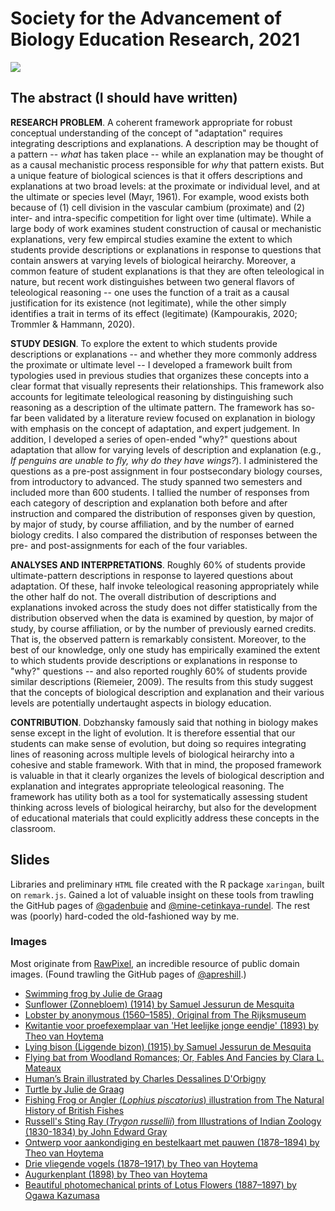 # Society for the Advancement of Biology Education Research, 2021

![](css/images/07-21-saber-card.png)

## The abstract (I should have written)

**RESEARCH PROBLEM**.
A coherent framework appropriate for robust conceptual understanding of the concept of "adaptation" requires integrating descriptions and explanations. A description may be thought of a pattern -- _what_ has taken place -- while an explanation may be thought of as a causal mechanistic process responsible for _why_ that pattern exists. But a unique feature of biological sciences is that it offers descriptions and explanations at two broad levels: at the proximate or individual level, and at the ultimate or species level (Mayr, 1961). For example, wood exists both because of (1) cell division in the vascular cambium (proximate) and (2) inter- and intra-specific competition for light over time (ultimate). While a large body of work examines student construction of causal or mechanistic explanations, very few empircal studies examine the extent to which students provide descriptions or explanations in response to questions that contain answers at varying levels of biological heirarchy. Moreover, a common feature of student explanations is that they are often teleological in nature, but recent work distinguishes between two general flavors of teleological reasoning -- one uses the function of a trait as a causal justification for its existence (not legitimate), while the other simply identifies a trait in terms of its effect (legitimate) (Kampourakis, 2020; Trommler & Hammann, 2020).

**STUDY DESIGN**.
To explore the extent to which students provide descriptions or explanations -- and whether they more commonly address the proximate or ultimate level -- I developed a framework built from typologies used in previous studies that organizes these concepts into a clear format that visually represents their relationships. This framework also accounts for legitimate teleological reasoning by distinguishing such reasoning as a description of the ultimate pattern. The framework has so-far been validated by a literature review focused on explanation in biology with emphasis on the concept of adaptation, and expert judgement. In addition, I developed a series of open-ended "why?" questions about adaptation that allow for varying levels of description and explanation (e.g., _If penguins are unable to fly, why do they have wings?_). I administered the questions as a pre-post assignment in four postsecondary biology courses, from introductory to advanced. The study spanned two semesters and included more than 600 students. I tallied the number of responses from each category of description and explanation both before and after instruction and compared the distribution of responses given by question, by major of study, by course affiliation, and by the number of earned biology credits. I also compared the distribution of responses between the pre- and post-assignments for each of the four variables.

**ANALYSES AND INTERPRETATIONS**.
Roughly 60% of students provide ultimate-pattern descriptions in response to layered questions about adaptation. Of these, half invoke teleological reasoning appropriately while the other half do not. The overall distribution of descriptions and explanations invoked across the study does not differ statistically from the distribution observed when the data is examined by question, by major of study, by course affiliation, or by the number of previously earned credits. That is, the observed pattern is remarkably consistent. Moreover, to the best of our knowledge, only one study has empirically examined the extent to which students provide descriptions or explanations in response to "why?" questions -- and also reported roughly 60% of students provide similar descriptions (Riemeier, 2009). The results from this study suggest that the concepts of biological description and explanation and their various levels are potentially undertaught aspects in biology education.

**CONTRIBUTION**.
Dobzhansky famously said that nothing in biology makes sense except in the light of evolution. It is therefore essential that our students can make sense of evolution, but doing so requires integrating lines of reasoning across multiple levels of biological heirarchy into a cohesive and stable framework. With that in mind, the proposed framework is valuable in that it clearly organizes the levels of biological description and explanation and integrates appropriate teleological reasoning. The framework has utility both as a tool for systematically assessing student thinking across levels of biological heirarchy, but also for the development of educational materials that could explicitly address these concepts in the classroom.


## Slides

Libraries and preliminary `HTML` file created with the R package `xaringan`, built on `remark.js`. Gained a lot of valuable insight on these tools from trawling the GitHub pages of [@gadenbuie](https://github.com/gadenbuie) and [@mine-cetinkaya-rundel](https://github.com/mine-cetinkaya-rundel). The rest was (poorly) hard-coded the old-fashioned way by me.

### Images

Most originate from [RawPixel](https://www.rawpixel.com/category/53/public-domain), an incredible resource of public domain images. (Found trawling the GitHub pages of [@apreshill](https://github.com/apreshill).)

+ [Swimming frog by Julie de Graag](https://www.rawpixel.com/image/466984/free-illustration-image-frog-julie-graag-woodcut)
+ [Sunflower (Zonnebloem) (1914) by Samuel Jessurun de Mesquita](https://www.rawpixel.com/image/2687348/free-illustration-image-sunflower-black-and-white-art)
+ [Lobster by anonymous (1560–1585), Original from The Rijksmuseum](https://www.rawpixel.com/image/843231/vintage-lobster-drawing)
+ [Kwitantie voor proefexemplaar van 'Het leelijke jonge eendje' (1893) by Theo van Hoytema](https://www.rawpixel.com/image/2724090/free-illustration-image-swan-art-nouveau-vintage)
+ [Lying bison (Liggende bizon) (1915) by Samuel Jessurun de Mesquita](https://www.rawpixel.com/image/2700434/free-illustration-image-bull-woodcut-art)
+ [Flying bat from Woodland Romances; Or, Fables And Fancies by Clara L. Mateaux](https://www.rawpixel.com/image/572603/flying-bat-vintage-drawing)
+ [Human’s Brain illustrated by Charles Dessalines D'Orbigny](https://www.rawpixel.com/image/325032/free-illustration-image-brain-anatomy-vintage-brain-anatomy)
+ [Turtle by Julie de Graag](https://www.rawpixel.com/image/466803/free-illustration-image-turtle-black-white-art-nouveau-public-domain)
+ [Fishing Frog or Angler (_Lophius piscatorius_) illustration from The Natural History of British Fishes](https://www.rawpixel.com/image/431402/free-illustration-image-fish-angler-sea)
+ [Russell's Sting Ray (_Trygon russellii_) from Illustrations of Indian Zoology (1830-1834) by John Edward Gray](https://www.rawpixel.com/image/329925/vintage-stingray-poster)
+ [Ontwerp voor aankondiging en bestelkaart met pauwen (1878–1894) by Theo van Hoytema](https://www.rawpixel.com/image/2734102/free-illustration-image-peacock-art-nouveau-vintage)
+ [Drie vliegende vogels (1878–1917) by Theo van Hoytema](https://www.rawpixel.com/image/2735896/free-illustration-image-stork-theo-van-bird-illustration)
+ [Augurkenplant (1898) by Theo van Hoytema](https://www.rawpixel.com/image/2734948/free-illustration-image-art-nouveau-vegetables-vintage-vintage-leaves-images)
+ [Beautiful photomechanical prints of Lotus Flowers (1887–1897) by Ogawa Kazumasa](https://www.rawpixel.com/image/523362/lotus-flowers-ogawa-kazumasa)
